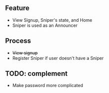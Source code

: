 ## Feature
- View Signup, Sniper's state, and Home
- Sniper is used as an Announcer 

## Process
- ~~View signup~~
- Register Sniper if user doesn't have a Sniper

## TODO: complement
- Make password more complicated